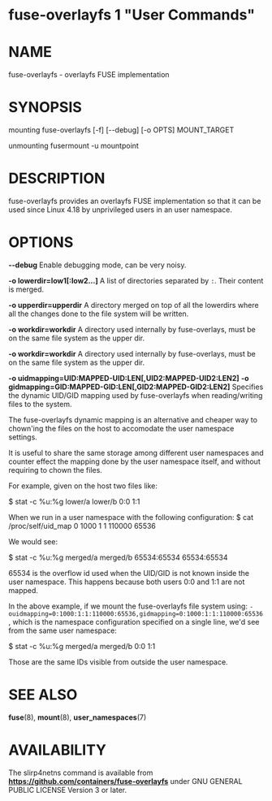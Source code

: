 fuse-overlayfs 1 "User Commands"
==================================================

# NAME

fuse-overlayfs - overlayfs FUSE implementation

# SYNOPSIS

mounting
    fuse-overlayfs [-f] [--debug] [-o OPTS] MOUNT_TARGET

unmounting
    fusermount -u mountpoint

# DESCRIPTION

fuse-overlayfs provides an overlayfs FUSE implementation so that it
can be used since Linux 4.18 by unprivileged users in an user
namespace.

# OPTIONS

**--debug**
Enable debugging mode, can be very noisy.

**-o lowerdir=low1[:low2...]**
A list of directories separated by `:`.  Their content is merged.

**-o upperdir=upperdir**
A directory merged on top of all the lowerdirs where all the changes
done to the file system will be written.

**-o workdir=workdir**
A directory used internally by fuse-overlays, must be on the same file
system as the upper dir.

**-o workdir=workdir**
A directory used internally by fuse-overlays, must be on the same file
system as the upper dir.

**-o uidmapping=UID:MAPPED-UID:LEN[,UID2:MAPPED-UID2:LEN2]**
**-o gidmapping=GID:MAPPED-GID:LEN[,GID2:MAPPED-GID2:LEN2]**
Specifies the dynamic UID/GID mapping used by fuse-overlayfs when
reading/writing files to the system.

The fuse-overlayfs dynamic mapping is an alternative and cheaper way
to chown'ing the files on the host to accomodate the user namespace
settings.

It is useful to share the same storage among different user namespaces
and counter effect the mapping done by the user namespace itself, and
without requiring to chown the files.

For example, given on the host two files like:

$ stat -c %u:%g lower/a lower/b
0:0
1:1

When we run in a user namespace with the following configuration:
$ cat /proc/self/uid_map
         0       1000          1
         1     110000      65536

We would see:

$ stat -c %u:%g merged/a merged/b
65534:65534
65534:65534

65534 is the overflow id used when the UID/GID is not known inside the
user namespace.  This happens because both users 0:0 and 1:1 are not
mapped.

In the above example, if we mount the fuse-overlayfs file system using:
`-ouidmapping=0:1000:1:1:110000:65536,gidmapping=0:1000:1:1:110000:65536`,
which is the namespace configuration specified on a single line, we'd
see from the same user namespace:

$ stat -c %u:%g merged/a merged/b
0:0
1:1

Those are the same IDs visible from outside the user namespace.

# SEE ALSO

**fuse**(8), **mount**(8), **user_namespaces**(7)

# AVAILABILITY

The slirp4netns command is available from
**https://github.com/containers/fuse-overlayfs** under GNU GENERAL PUBLIC LICENSE Version 3 or later.
